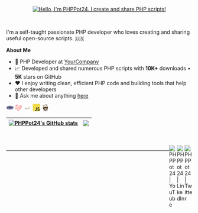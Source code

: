 <p align="center">
  <a href="https://github.com/PHPPot24">
    <img width="80%" alt="Hello, I'm PHPPot24. I create and share PHP scripts!" src="./assets/gh-readme-header.png" />
  </a>
</p>

<br />

I'm a self-taught passionate PHP developer who loves creating and sharing useful open-source scripts. 🇺🇸

**About Me**

- 💼 PHP Developer at [YourCompany](http://yourcompany.com/)
- 📈 Developed and shared numerous PHP scripts with **10K+** downloads • **5K** stars on GitHub
- ❤️ I enjoy writing clean, efficient PHP code and building tools that help other developers
- 💬 Ask me about anything [here](https://github.com/PHPPot24/PHPPot24/issues)

<code><img height="20" alt="php" src="https://raw.githubusercontent.com/github/explore/main/topics/php/php.png"></code>
<code><img height="20" alt="laravel" src="https://raw.githubusercontent.com/github/explore/main/topics/laravel/laravel.png"></code>
<code><img height="20" alt="mysql" src="https://raw.githubusercontent.com/github/explore/main/topics/mysql/mysql.png"></code>
<code><img height="20" alt="javascript" src="https://raw.githubusercontent.com/github/explore/main/topics/javascript/javascript.png"></code>
<code><img height="20" alt="composer" src="https://raw.githubusercontent.com/github/explore/main/topics/composer/composer.png"></code>

| <a href="https://github.com/PHPPot24"><img align="center" src="https://github-readme-stats.vercel.app/api?username=PHPPot24&show_icons=true&include_all_commits=true&theme=dracula&hide_border=true" alt="PHPPot24's GitHub stats" /></a> | <a href="https://github.com/PHPPot24"><img align="center" src="https://github-readme-stats.vercel.app/api/top-langs/?username=PHPPot24&layout=compact&theme=dracula&hide_border=true" /></a> |
| ------------- | ------------- |

<br />
<br />

<a href="https://twitter.com/PHPPot24">
  <img align="right" alt="PHPPot24 | Twitter" width="21px" src="https://raw.githubusercontent.com/PHPPot24/PHPPot24/main/assets/twitter.svg" />
</a>
<a href="https://www.linkedin.com/in/PHPPot24">
  <img align="right" alt="PHPPot24 | LinkedIn" width="21px" src="https://raw.githubusercontent.com/PHPPot24/PHPPot24/main/assets/linkedin.svg" />
</a>
<a href="https://www.youtube.com/channel/PHPPot24">
  <img align="right" alt="PHPPot24 | YouTube" width="21px" src="https://raw.githubusercontent.com/PHPPot24/PHPPot24/main/assets/youtube.svg" />
</a>

---
